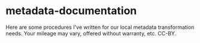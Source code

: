 # metadata-documentation
Here are some procedures I've written for our local metadata transformation needs.  Your mileage may vary, offered without warranty, etc.  CC-BY.
